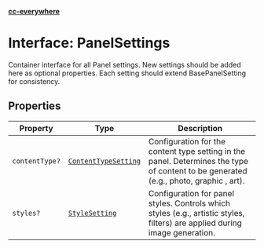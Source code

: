 [**cc-everywhere**](../../../../../index.md)

<HorizontalLine />

# Interface: PanelSettings

Container interface for all Panel settings.
New settings should be added here as optional properties.
Each setting should extend BasePanelSetting for consistency.

## Properties

| Property | Type | Description |
| ------ | ------ | ------ |
| `contentType?` | [`ContentTypeSetting`](content-type-setting.md) | Configuration for the content type setting in the panel. Determines the type of content to be generated (e.g., photo, graphic , art). |
| `styles?` | [`StyleSetting`](style-setting.md) | Configuration for panel styles. Controls which styles (e.g., artistic styles, filters) are applied during image generation. |
